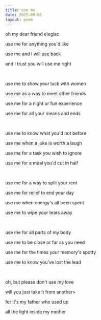 ```yaml
---
title: use me
date: 2025-09-01
layout: poem
---
```

oh my dear friend elegiac

use me for anything you'd like

use me and I will use back

and I trust you will use me right

<br>

use me to show your luck with women

use me as a way to meet other friends

use me for a night or fun experience

use me for all your means and ends

<br>

use me to know what you'd not before

use me when a joke is worth a laugh

use me for a task you wish to ignore

use me for a meal you'd cut in half

<br>

use me for a way to split your rent

use me for relief to end your day

use me when energy's all been spent

use me to wipe your tears away

<br>

use me for all parts of my body

use me to be close or far as you need

use me for the times your memory's spotty

use me to know you've lost the lead

<br>

oh, but please don't use my love

will you just take it from another> 

for it's my father who used up

all the light inside my mother
